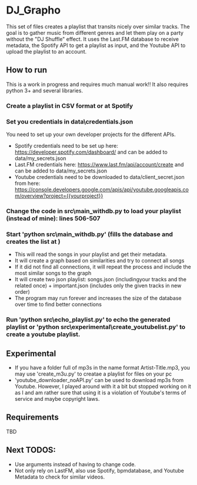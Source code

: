 # DJ_Grapho
This set of files creates a playlist that transits nicely over similar tracks. The goal is to gather music from different genres and let them play on a party without the "DJ Shuffle" effect. 
It uses the Last.FM database to receive metadata, the Spotify API to get a playlist as input, and the Youtube API to upload the playlist to an account. 

## How to run
This is a work in progress and requires much manual work!!
It also requires python 3+ and several libraries.

### Create a playlist in CSV format or at Spotify

### Set you credentials in data\credentials.json 
You need to set up your own developer projects for the different APIs.
- Spotify credentials need to be set up here: https://developer.spotify.com/dashboard/ and can be added to data/my_secrets.json
- Last.FM credentials here: https://www.last.fm/api/account/create and can be added to data/my_secrets.json
- Youtube credentials need to be downloaded to data/client_secret.json from here: https://console.developers.google.com/apis/api/youtube.googleapis.com/overview?project={{yourproject}}

### Change the code in src\main_withdb.py to load your playlist (instead of mine): lines 506-507

### Start 'python src\main_withdb.py' (fills the database and creates the list at )
- This will read the songs in your playlist and get their metadata. 
- It will create a graph based on similarities and try to connect all songs
- If it did not find all connections, it will repeat the process and include the most similar songs to the graph
- It will create two json playlist: songs.json (includingyour tracks and the related once) + important.json (includes only the given tracks in new order)
- The program may run forever and increases the size of the database over time to find better connections

### Run 'python src\echo_playlist.py' to echo the generated playlist or 'python src\experimental\create_youtubelist.py' to create a youtube playlist.


## Experimental
- If you have a folder full of mp3s in the name format Artist-Title.mp3, you may use 'create_m3u.py' to creatae a playlist for files on your pc
- 'youtube_downloader_noAPI.py' can be used to download mp3s from Youtube. However, I played around with it a bit but stopped working on it as I and am rather sure that using it is a violation of Youtube's terms of service and maybe copyright laws. 

## Requirements
TBD

## Next TODOS:
- Use arguments instead of having to change code.
- Not only rely on LastFM, also use Spotify, bpmdatabase, and Youtube Metadata to check for similar videos.